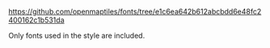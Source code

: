 https://github.com/openmaptiles/fonts/tree/e1c6ea642b612abcbdd6e48fc2400162c1b531da

Only fonts used in the style are included.
